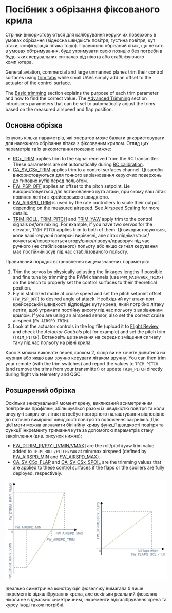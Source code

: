 # Посібник з обрізання фіксованого крила

Стрічки використовуються для калібрування керуючих поверхонь в умовах обрізання (відносна швидкість повітря, густина повітря, кут атаки, конфігурація літака тощо).
Правильно обрізаний літак, що летить в умовах обтримування, буде утримувати свою позицію без потреби в будь-яких керувальних сигналах від пілота або стабілізуючого комп'ютера.

General aviation, commercial and large unmanned planes trim their control surfaces using [trim tabs](https://en.wikipedia.org/wiki/Trim_tab) while small UAVs simply add an offset to the actuator of the control surface.

The [Basic trimming](#basic-trimming) section explains the purpose of each trim parameter and how to find the correct value.
The [Advanced Trimming](#advanced-trimming) section introduces parameters that can be set to automatically adjust the trims based on the measured airspeed and flap position.

## Основна обрізка

Існують кілька параметрів, які оператор може бажати використовувати для належного обрізання літака з фіксованим крилом.
Огляд цих параметрів та їх використання показано нижче:

- [RCx_TRIM](../advanced_config/parameter_reference.md#RC1_TRIM) applies trim to the signal received from the RC transmitter.
  These parameters are set automatically during [RC calibration](../config/radio.md).
- [CA_SV_CSx_TRIM](../advanced_config/parameter_reference.md#CA_SV_CS0_TRIM) applies trim to a control surfaces channel.
  Ці засоби використовуються для точного вирівнювання керуючих поверхонь до типових кутів перед польотом.
- [FW_PSP_OFF](../advanced_config/parameter_reference.md#FW_PSP_OFF) applies an offset to the pitch setpoint.
  Це використовується для встановлення кута атаки, при якому ваш літак повинен летіти з крейсерською швидкістю.
- [FW_AIRSPD_TRIM](../advanced_config/parameter_reference.md#FW_AIRSPD_TRIM) is used by the rate controllers to scale their output depending on the measured airspeed.
  See [Airspeed Scaling](../flight_stack/controller_diagrams.md#airspeed-scaling) for more details.
- [TRIM_ROLL](../advanced_config/parameter_reference.md#TRIM_ROLL), [TRIM_PITCH](../advanced_config/parameter_reference.md#TRIM_PITCH) and [TRIM_YAW](../advanced_config/parameter_reference.md#TRIM_YAW) apply trim to the control signals _before_ mixing.
  For example, if you have two servos for the elevator, `TRIM_PITCH` applies trim to both of them.
  Ці використовуються, коли ваші керуючі поверхні вирівняні, але літак піднімається/кочується/повертається вгору/вниз/ліворуч/праворуч під час ручного (не стабілізованого) польоту або якщо сигнал керування має постійний зсув під час стабілізованого польоту.

Правильний порядок встановлення вищезазначених параметрів:

1. Trim the servos by physically adjusting the linkages lengths if possible and fine tune by trimming the PWM channels (use `PWM_MAIN/AUX_TRIMx`) on the bench to properly set the control surfaces to their theoretical position.
2. Fly in stabilized mode at cruise speed and set the pitch setpoint offset (`FW_PSP_OFF`) to desired angle of attack.
  Необхідний кут атаки при крейсерській швидкості відповідає куту крена, який потрібно літаку летіти, щоб утримати постійну висоту під час польоту з вирівняним крилом.
  If you are using an airspeed sensor, also set the correct cruise airspeed (`FW_AIRSPD_TRIM`).
3. Look at the actuator controls in the log file (upload it to [Flight Review](https://logs.px4.io) and check the _Actuator Controls_ plot for example) and set the pitch trim (`TRIM_PITCH`).
  Встановіть це значення на середнє зміщення сигналу тану під час польоту на рівні крила.

Крок 3 можна виконати перед кроком 2, якщо ви не хочете дивитися на журнал або якщо вам зручно керувати літаком вручну.
You can then trim your remote (with the trim switches) and report the values to `TRIM_PITCH` (and remove the trims from your transmitter) or update `TRIM_PITCH` directly during flight via telemetry and QGC.

## Розширений обрізка

Оскільки знижувальний момент крену, викликаний асиметричним повітряним профілем, збільшується разом із швидкістю повітря та коли висунуті закрилки, літак потребує повторного налаштування відповідно до поточно виміряної швидкості повітря та положення закрилків.
Для цієї мети можна визначити білінійну криву функції швидкості повітря та функції інкременту тримання кута за допомогою параметрів стану закріплення (див. рисунок нижче):

- [FW_DTRIM\_\[R/P/Y\]\_\[VMIN/VMAX\]](../advanced_config/parameter_reference.md#FW_DTRIM_R_VMIN) are the roll/pitch/yaw trim value added to `TRIM_ROLL/PITCH/YAW` at min/max airspeed (defined by [FW_AIRSPD_MIN](../advanced_config/parameter_reference.md#FW_AIRSPD_MIN) and [FW_AIRSPD_MAX](../advanced_config/parameter_reference.md#FW_AIRSPD_MAX)).
- [CA_SV_CSx_FLAP](../advanced_config/parameter_reference.md#CA_SV_CS0_FLAP) and [CA_SV_CSx_SPOIL](../advanced_config/parameter_reference.md#CA_SV_CS0_SPOIL) are the trimming values that are applied to these control surfaces if the flaps or the spoilers are fully deployed, respectively.

![Dtrim Curve](../../assets/config/fw/fixedwing_dtrim.png)

<!-- The drawing is on draw.io: https://drive.google.com/file/d/15AbscUF1kRdWMh8ONcCRu6QBwGbqVGfl/view?usp=sharing
Request access from dev team. -->

Ідеально симетрична конструкція фюзеляжу вимагала б лише інкрементів відкалібрування крена, але оскільки реальний фюзеляж ніколи не є ідеально симетричним, інкременти відкалібрування крена та курсу іноді також потрібні.
